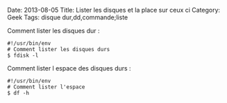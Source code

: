 Date: 2013-08-05
Title: Lister les disques et la place sur ceux ci
Category: Geek
Tags: disque dur,dd,commande;liste

Comment lister les disques dur :

	#!/usr/bin/env
	# Comment lister les disques durs
	$ fdisk -l

Comment lister l espace des disques durs :

    #!/usr/bin/env
    # Comment lister l'espace
    $ df -h

